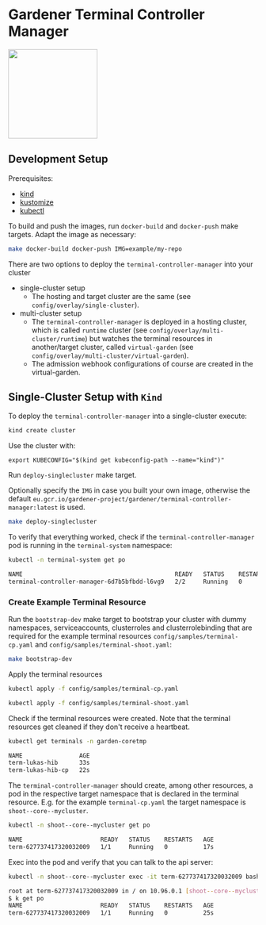 # Gardener Terminal Controller Manager
<img src="https://user-images.githubusercontent.com/5526658/65958014-a64a9b00-e44e-11e9-9b0a-166247582b05.png" width="180"/>

## Development Setup

Prerequisites:
- [kind](https://github.com/kubernetes-sigs/kind)
- [kustomize](https://github.com/kubernetes-sigs/kustomize)
- [kubectl](https://kubernetes.io/de/docs/tasks/tools/install-kubectl/)

To build and push the images, run `docker-build` and `docker-push` make targets. Adapt the image as necessary:

```bash
make docker-build docker-push IMG=example/my-repo
```

There are two options to deploy the `terminal-controller-manager` into your cluster
- single-cluster setup
  - The hosting and target cluster are the same (see `config/overlay/single-cluster`).
- multi-cluster setup
  - The `terminal-controller-manager` is deployed in a hosting cluster, which is called `runtime` cluster (see `config/overlay/multi-cluster/runtime`) but watches the terminal resources in another/target cluster, called `virtual-garden` (see `config/overlay/multi-cluster/virtual-garden`).
  - The admission webhook configurations of course are created in the virtual-garden.



## Single-Cluster Setup with `Kind`

To deploy the `terminal-controller-manager` into a single-cluster execute:

```bash
kind create cluster
```

Use the cluster with:

```
export KUBECONFIG="$(kind get kubeconfig-path --name="kind")"

```

Run `deploy-singlecluster` make target. 

Optionally specify the `IMG` in case you built your own image, otherwise the default `eu.gcr.io/gardener-project/gardener/terminal-controller-manager:latest` is used.

```bash
make deploy-singlecluster
```

To verify that everything worked, check if the `terminal-controller-manager` pod is running in the `terminal-system` namespace:

```bash
kubectl -n terminal-system get po

NAME                                           READY   STATUS    RESTARTS   AGE
terminal-controller-manager-6d7b5bfbdd-l6vg9   2/2     Running   0          10s
```

### Create Example Terminal Resource
 
Run the `bootstrap-dev` make target to bootstrap your cluster with dummy namespaces, serviceaccounts, clusterroles and clusterrolebinding that are required for the example terminal resources `config/samples/terminal-cp.yaml` and `config/samples/terminal-shoot.yaml`:

```bash
make bootstrap-dev
``` 

Apply the terminal resources

```bash
kubectl apply -f config/samples/terminal-cp.yaml 
```

```bash
kubectl apply -f config/samples/terminal-shoot.yaml 
```

Check if the terminal resources were created. Note that the terminal resources get cleaned if they don't receive a heartbeat.

```bash
kubectl get terminals -n garden-coretmp

NAME                AGE
term-lukas-hib      33s
term-lukas-hib-cp   22s
```

The `terminal-controller-manager` should create, among other resources, a pod in the respective target namespace that is declared in the terminal resource.
E.g. for the example `terminal-cp.yaml` the target namespace is `shoot--core--mycluster`.

```bash
kubectl -n shoot--core--mycluster get po

NAME                      READY   STATUS    RESTARTS   AGE
term-627737417320032009   1/1     Running   0          17s
```

Exec into the pod and verify that you can talk to the api server:

```bash
kubectl -n shoot--core--mycluster exec -it term-627737417320032009 bash

root at term-627737417320032009 in / on 10.96.0.1 [shoot--core--mycluster]
$ k get po
NAME                      READY   STATUS    RESTARTS   AGE
term-627737417320032009   1/1     Running   0          25s
```

